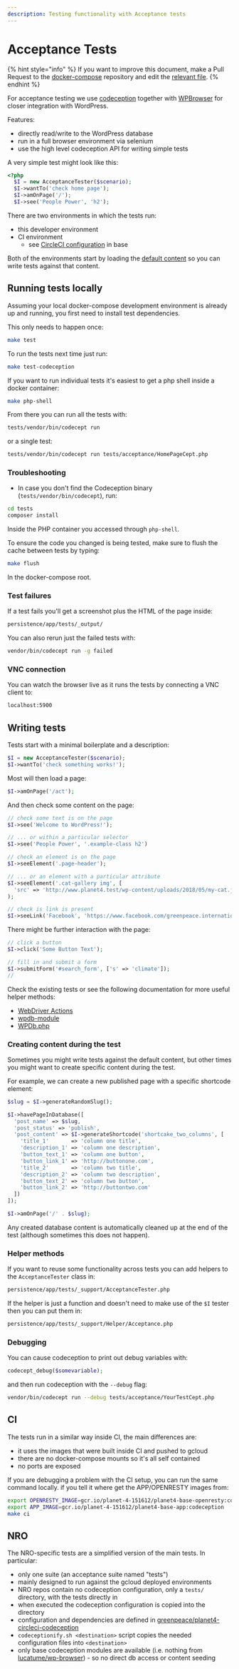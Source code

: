 ```yaml
---
description: Testing functionality with Acceptance tests
---
```


# Acceptance Tests

{% hint style="info" %}
If you want to improve this document, make a Pull Request to the [docker-compose](https://github.com/greenpeace/planet4-docker-compose) repository and edit the [relevant file](https://github.com/greenpeace/planet4-docker-compose/blob/master/docs/testing.md).
{% endhint %}

For acceptance testing we use [codeception](https://codeception.com/) together with [WPBrowser](https://codeception.com/for/wordpress) for closer integration with WordPress.

Features:

- directly read/write to the WordPress database
- run in a full browser environment via selenium
- use the high level codeception API for writing simple tests

A very simple test might look like this:

```php
<?php
  $I = new AcceptanceTester($scenario);
  $I->wantTo('check home page');
  $I->amOnPage('/');
  $I->see('People Power', 'h2');
```

There are two environments in which the tests run:

- this developer environment
- CI environment
  - see [CircleCI configuration](https://github.com/greenpeace/planet4-base-fork/blob/master/.circleci/config.yml#L44) in base

Both of the environments start by loading the [default content](https://k8s.p4.greenpeace.org/defaultcontent/) so you can write tests against that content.

## Running tests locally

Assuming your local docker-compose development environment is already up and running, you first need to install test dependencies.

This only needs to happen once:

```bash
make test
```

To run the tests next time just run:

```bash
make test-codeception
```

If you want to run individual tests it's easiest to get a php shell inside a docker container:

```bash
make php-shell
```

From there you can run all the tests with:

```bash
tests/vendor/bin/codecept run
```

or a single test:

```bash
tests/vendor/bin/codecept run tests/acceptance/HomePageCept.php
```

### Troubleshooting

* In case you don't find the Codeception binary (`tests/vendor/bin/codecept`), run:

```bash
cd tests
composer install
```

Inside the PHP container you accessed through `php-shell`.

To ensure the code you changed is being tested, make sure to flush the cache between tests by typing:

```bash
make flush
```

In the docker-compose root.

### Test failures

If a test fails you'll get a screenshot plus the HTML of the page inside:

```bash
persistence/app/tests/_output/
```

You can also rerun just the failed tests with:

```bash
vendor/bin/codecept run -g failed
```

### VNC connection

You can watch the browser live as it runs the tests by connecting a VNC client to:

```bash
localhost:5900
```

## Writing tests

Tests start with a minimal boilerplate and a description:

```php
$I = new AcceptanceTester($scenario);
$I->wantTo('check something works!');
```

Most will then load a page:

```php
$I->amOnPage('/act');
```

And then check some content on the page:

```php
// check some text is on the page
$I->see('Welcome to WordPress!');

// ... or within a particular selector
$I->see('People Power', '.example-class h2')

// check an element is on the page
$I->seeElement('.page-header');

// ... or an element with a particular attribute
$I->seeElement('.cat-gallery img', [
  'src' => 'http://www.planet4.test/wp-content/uploads/2018/05/my-cat.jpg']
);

// check is link is present
$I->seeLink('Facebook', 'https://www.facebook.com/greenpeace.international');
```

There might be further interaction with the page:

```php
// click a button
$I->click('Some Button Text');

// fill in and submit a form
$I->submitForm('#search_form', ['s' => 'climate']);
//
```

Check the existing tests or see the following documentation for more useful helper methods:

- [WebDriver Actions](https://codeception.com/docs/modules/WebDriver#Actions)
- [wpdb-module](https://github.com/lucatume/wp-browser/blob/master/README.md#wpdb-module)
- [WPDb.php](https://github.com/lucatume/wp-browser/blob/master/src/Codeception/Module/WPDb.php)

### Creating content during the test

Sometimes you might write tests against the default content,
but other times you might want to create specific content during the test.

For example, we can create a new published page with a specific shortcode element:

```php
$slug = $I->generateRandomSlug();

$I->havePageInDatabase([
  'post_name' => $slug,
  'post_status' => 'publish',
  'post_content' => $I->generateShortcode('shortcake_two_columns', [
    'title_1' 		=> 'column one title',
    'description_1' => 'column one description',
    'button_text_1' => 'column one button',
    'button_link_1' => 'http://buttonone.com',
    'title_2' 		=> 'column two title',
    'description_2' => 'column two description',
    'button_text_2' => 'column two button',
    'button_link_2' => 'http://buttontwo.com'
  ])
]);

$I->amOnPage('/' . $slug);
```

Any created database content is automatically cleaned up at the end of the test
(although sometimes this does not happen).

### Helper methods

If you want to reuse some functionality across tests you can
add helpers to the `AcceptanceTester` class in:

```bash
persistence/app/tests/_support/AcceptanceTester.php
```

If the helper is just a function and doesn't need to make use of the `$I` tester
then you can put them in:

```bash
persistence/app/tests/_support/Helper/Acceptance.php
```

### Debugging

You can cause codeception to print out debug variables with:

```php
codecept_debug($somevariable);
```

and then run codeception with the `--debug` flag:

```bash
vendor/bin/codecept run --debug tests/acceptance/YourTestCept.php
```

## CI

The tests run in a similar way inside CI, the main differences are:

- it uses the images that were built inside CI and pushed to gcloud
- there are no docker-compose mounts so it's all self contained
- no ports are exposed

If you are debugging a problem with the CI setup, you can run the same command locally.
if you tell it where get the APP/OPENRESTY images from:

```bash
export OPENRESTY_IMAGE=gcr.io/planet-4-151612/planet4-base-openresty:codeception
export APP_IMAGE=gcr.io/planet-4-151612/planet4-base-app:codeception
make ci
```

## NRO

The NRO-specific tests are a simplified version of the main tests. In particular:

- only one suite (an acceptance suite named "tests")
- mainly designed to run against the gcloud deployed environments
- NRO repos contain no codeception configuration, only a `tests/` directory, with the tests directly in
- when executed the codeception configuration is copied into the directory
- configuration and dependencies are defined in [greenpeace/planet4-circleci-codeception](https://github.com/greenpeace/planet4-circleci-codeception)
- `codeceptionify.sh <destination>` script copies the needed configuration files into `<destination>`
- only base codeception modules are available (i.e. nothing from [lucatume/wp-browser](https://github.com/lucatume/wp-browser)) - so no direct db access or content seeding

